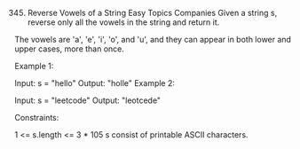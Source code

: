 345. Reverse Vowels of a String
     Easy
     Topics
     Companies
     Given a string s, reverse only all the vowels in the string and return it.

The vowels are 'a', 'e', 'i', 'o', and 'u', and they can appear in both lower and upper cases, more than once.



Example 1:

Input: s = "hello"
Output: "holle"
Example 2:

Input: s = "leetcode"
Output: "leotcede"


Constraints:

1 <= s.length <= 3 * 105
s consist of printable ASCII characters.